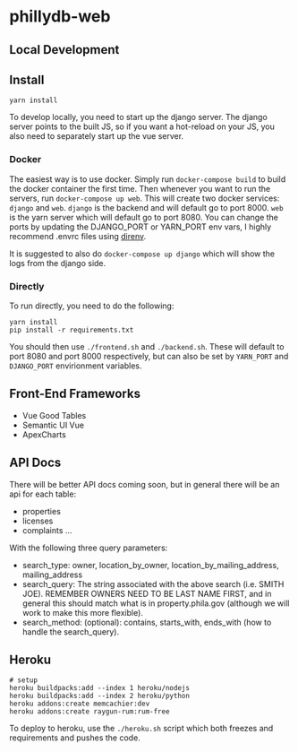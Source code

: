 # phillydb-web

Local Development
-----------------

## Install
```
yarn install
```

To develop locally, you need to start up the django server. The django server points to the built JS, so if you want a hot-reload on your JS, you also need to separately start up the vue server.

### Docker

The easiest way is to use docker. Simply run `docker-compose build` to build the docker container the first time. Then whenever you want to run the servers, run `docker-compose up web`. This will create two docker services: `django` and `web`. `django` is the backend and will default go to port 8000. `web` is the yarn server which will default go to port 8080. You can change the ports by updating the DJANGO_PORT or YARN_PORT env vars, I highly recommend .envrc files using [direnv](https://direnv.net).

It is suggested to also do `docker-compose up django` which will show the logs from the django side.

### Directly
To run directly, you need to do the following:
```
yarn install
pip install -r requirements.txt
```
You should then use `./frontend.sh` and `./backend.sh`. These will default to port 8080 and port 8000 respectively, but can also be set by `YARN_PORT` and `DJANGO_PORT` envirionment variables.


Front-End Frameworks
--------------------

- Vue Good Tables
- Semantic UI Vue
- ApexCharts

API Docs
--------

There will be better API docs coming soon, but in general there will be an api for each table:

- properties
- licenses
- complaints
...

With the following three query parameters:

- search_type: owner, location_by_owner, location_by_mailing_address, mailing_address
- search_query: The string associated with the above search (i.e. SMITH JOE). REMEMBER OWNERS NEED TO BE LAST NAME FIRST, and in general this should match what is in property.phila.gov (although we will work to make this more flexible).
- search_method: (optional): contains, starts_with, ends_with (how to handle the search_query).

Heroku
------
```
# setup
heroku buildpacks:add --index 1 heroku/nodejs
heroku buildpacks:add --index 2 heroku/python
heroku addons:create memcachier:dev
heroku addons:create raygun-rum:rum-free
```

To deploy to heroku, use the `./heroku.sh` script which both freezes and requirements and pushes the code.
